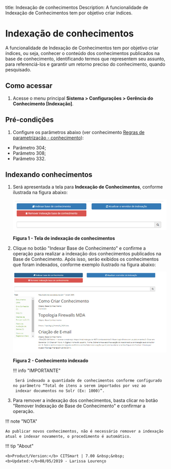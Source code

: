 title:  Indexação de conhecimentos
Description: A funcionalidade de Indexação de Conhecimentos tem por objetivo criar índices. 
# Indexação de conhecimentos

A funcionalidade de Indexação de Conhecimentos tem por objetivo criar índices, ou seja, conhecer o conteúdo dos conhecimentos 
publicados na base de conhecimento, identificando termos que representem seu assunto, para referenciá-los e garantir um retorno
preciso do conhecimento, quando pesquisado.

Como acessar
---------------

1. Acesse o menu principal **Sistema > Configurações > Gerência do Conhecimento [Indexação]**.

Pré-condições
-----------------

1. Configure os parâmetros abaixo (ver conhecimento [Regras de parametrização - conhecimento][1]):

- Parâmetro 304;
- Parâmetro 308;
- Parâmetro 332.

Indexando conhecimentos
----------------------------

1. Será apresentada a tela para **Indexação de Conhecimentos**, conforme ilustrada na figura abaixo:

    ![Indexação](images/index-con.img1.jpg)
    
    **Figura 1 - Tela de indexação de conhecimentos**
    
2. Clique no botão "Indexar Base de Conhecimento" e confirme a operação para realizar a indexação dos conhecimentos publicados na 
Base de Conhecimento. Após isso, serão exibidos os conhecimentos que foram indexados, conforme exemplo ilustrado na figura abaixo:

    ![Conhecimento](images/index-con.img2.jpg)
    
    **Figura 2 - Conhecimento indexado**
    
    !!! info "IMPORTANTE"
    
        Será indexado a quantidade de conhecimentos conforme configurado no parâmetro “Total de itens a serem importados por vez ao 
        indexar documentos no Solr (Ex: 1000)”.
        
3. Para remover a indexação dos conhecimentos, basta clicar no botão "Remover Indexação de Base de Conhecimento" e confirmar a
operação.

!!! note "NOTA"

    Ao publicar novos conhecimentos, não é necessário remover a indexação atual e indexar novamente, o procedimento é automático.
    
!!! tip "About"

    <b>Product/Version:</b> CITSmart | 7.00 &nbsp;&nbsp;
    <b>Updated:</b>08/05/2019 - Larissa Lourenço













[1]:/pt-br/citsmart-platform-7/plataform-administration/parameters-list/parametrization-knowledge.html
